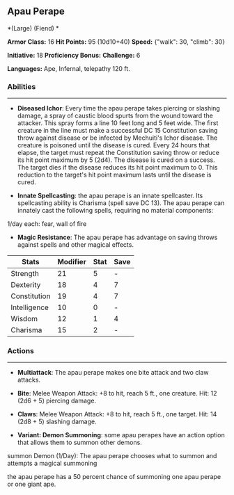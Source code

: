 ## Apau Perape
*(Large) (Fiend) *

**Armor Class:** 16
**Hit Points:** 95 (10d10+40)
**Speed:** {"walk": 30, "climb": 30}

**Initiative:** 18
**Proficiency Bonus:**
**Challenge:** 6

**Languages:** Ape, Infernal, telepathy 120 ft.

### Abilities
 --- 
- **Diseased Ichor**: Every time the apau perape takes piercing or slashing damage, a spray of caustic blood spurts from the wound toward the attacker. This spray forms a line 10 feet long and 5 feet wide. The first creature in the line must make a successful DC 15 Constitution saving throw against disease or be infected by Mechuiti's Ichor disease. The creature is poisoned until the disease is cured. Every 24 hours that elapse, the target must repeat the Constitution saving throw or reduce its hit point maximum by 5 (2d4). The disease is cured on a success. The target dies if the disease reduces its hit point maximum to 0. This reduction to the target's hit point maximum lasts until the disease is cured.

- **Innate Spellcasting**: the apau perape is an innate spellcaster. Its spellcasting ability is Charisma (spell save DC 13). The apau perape can innately cast the following spells, requiring no material components:

1/day each: fear, wall of fire

- **Magic Resistance**: The apau perape has advantage on saving throws against spells and other magical effects.



| Stats | Modifier | Stat | Save
| ---- | ---- | ---- | ---- |
| Strength | 21 | 5 | - |
| Dexterity | 18 | 4 | 7 |
| Constitution | 19 | 4 | 7 |
| Intelligence | 10 | 0 | - |
| Wisdom | 12 | 1 | 4 |
| Charisma | 15 | 2 | - |

### Actions
 --- 
- **Multiattack**: The apau perape makes one bite attack and two claw attacks.

- **Bite**: Melee Weapon Attack: +8 to hit, reach 5 ft., one creature. Hit: 12 (2d6 + 5) piercing damage.

- **Claws**: Melee Weapon Attack: +8 to hit, reach 5 ft., one target. Hit: 14 (2d8 + 5) slashing damage.

- **Variant: Demon Summoning**: some apau perapes have an action option that allows them to summon other demons.

summon Demon (1/Day): The apau perape chooses what to summon and attempts a magical summoning

the apau perape has a 50 percent chance of summoning one apau perape or one giant ape.

